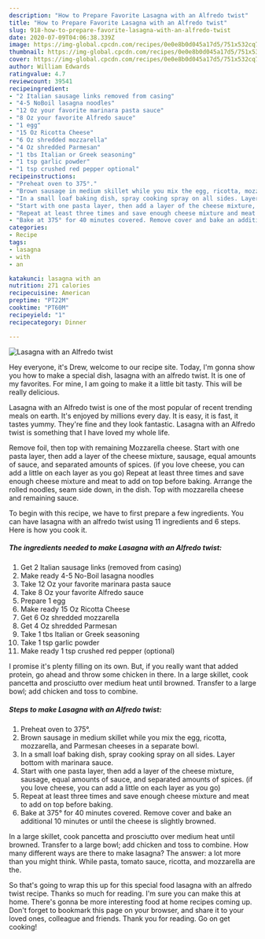 ```yaml
---
description: "How to Prepare Favorite Lasagna with an Alfredo twist"
title: "How to Prepare Favorite Lasagna with an Alfredo twist"
slug: 918-how-to-prepare-favorite-lasagna-with-an-alfredo-twist
date: 2020-07-09T04:06:38.339Z
image: https://img-global.cpcdn.com/recipes/0e0e8b0d045a17d5/751x532cq70/lasagna-with-an-alfredo-twist-recipe-main-photo.jpg
thumbnail: https://img-global.cpcdn.com/recipes/0e0e8b0d045a17d5/751x532cq70/lasagna-with-an-alfredo-twist-recipe-main-photo.jpg
cover: https://img-global.cpcdn.com/recipes/0e0e8b0d045a17d5/751x532cq70/lasagna-with-an-alfredo-twist-recipe-main-photo.jpg
author: William Edwards
ratingvalue: 4.7
reviewcount: 39541
recipeingredient:
- "2 Italian sausage links removed from casing"
- "4-5 NoBoil lasagna noodles"
- "12 Oz your favorite marinara pasta sauce"
- "8 Oz your favorite Alfredo sauce"
- "1 egg"
- "15 Oz Ricotta Cheese"
- "6 Oz shredded mozzarella"
- "4 Oz shredded Parmesan"
- "1 tbs Italian or Greek seasoning"
- "1 tsp garlic powder"
- "1 tsp crushed red pepper optional"
recipeinstructions:
- "Preheat oven to 375°."
- "Brown sausage in medium skillet while you mix the egg, ricotta, mozzarella, and Parmesan cheeses in a separate bowl."
- "In a small loaf baking dish, spray cooking spray on all sides. Layer bottom with marinara sauce."
- "Start with one pasta layer, then add a layer of the cheese mixture, sausage, equal amounts of sauce, and separated amounts of spices. (if you love cheese, you can add a little on each layer as you go)"
- "Repeat at least three times and save enough cheese mixture and meat to add on top before baking."
- "Bake at 375° for 40 minutes covered. Remove cover and bake an additional 10 minutes or until the cheese is slightly browned."
categories:
- Recipe
tags:
- lasagna
- with
- an

katakunci: lasagna with an 
nutrition: 271 calories
recipecuisine: American
preptime: "PT22M"
cooktime: "PT60M"
recipeyield: "1"
recipecategory: Dinner

---
```



![Lasagna with an Alfredo twist](https://img-global.cpcdn.com/recipes/0e0e8b0d045a17d5/751x532cq70/lasagna-with-an-alfredo-twist-recipe-main-photo.jpg)

Hey everyone, it's Drew, welcome to our recipe site. Today, I'm gonna show you how to make a special dish, lasagna with an alfredo twist. It is one of my favorites. For mine, I am going to make it a little bit tasty. This will be really delicious.

Lasagna with an Alfredo twist is one of the most popular of recent trending meals on earth. It's enjoyed by millions every day. It is easy, it is fast, it tastes yummy. They're fine and they look fantastic. Lasagna with an Alfredo twist is something that I have loved my whole life.

Remove foil, then top with remaining Mozzarella cheese. Start with one pasta layer, then add a layer of the cheese mixture, sausage, equal amounts of sauce, and separated amounts of spices. (if you love cheese, you can add a little on each layer as you go) Repeat at least three times and save enough cheese mixture and meat to add on top before baking. Arrange the rolled noodles, seam side down, in the dish. Top with mozzarella cheese and remaining sauce.


To begin with this recipe, we have to first prepare a few ingredients. You can have lasagna with an alfredo twist using 11 ingredients and 6 steps. Here is how you cook it.

<!--inarticleads1-->

##### The ingredients needed to make Lasagna with an Alfredo twist:

1. Get 2 Italian sausage links (removed from casing)
1. Make ready 4-5 No-Boil lasagna noodles
1. Take 12 Oz your favorite marinara pasta sauce
1. Take 8 Oz your favorite Alfredo sauce
1. Prepare 1 egg
1. Make ready 15 Oz Ricotta Cheese
1. Get 6 Oz shredded mozzarella
1. Get 4 Oz shredded Parmesan
1. Take 1 tbs Italian or Greek seasoning
1. Take 1 tsp garlic powder
1. Make ready 1 tsp crushed red pepper (optional)


I promise it&#39;s plenty filling on its own. But, if you really want that added protein, go ahead and throw some chicken in there. In a large skillet, cook pancetta and prosciutto over medium heat until browned. Transfer to a large bowl; add chicken and toss to combine. 

<!--inarticleads2-->

##### Steps to make Lasagna with an Alfredo twist:

1. Preheat oven to 375°.
1. Brown sausage in medium skillet while you mix the egg, ricotta, mozzarella, and Parmesan cheeses in a separate bowl.
1. In a small loaf baking dish, spray cooking spray on all sides. Layer bottom with marinara sauce.
1. Start with one pasta layer, then add a layer of the cheese mixture, sausage, equal amounts of sauce, and separated amounts of spices. (if you love cheese, you can add a little on each layer as you go)
1. Repeat at least three times and save enough cheese mixture and meat to add on top before baking.
1. Bake at 375° for 40 minutes covered. Remove cover and bake an additional 10 minutes or until the cheese is slightly browned.


In a large skillet, cook pancetta and prosciutto over medium heat until browned. Transfer to a large bowl; add chicken and toss to combine. How many different ways are there to make lasagna? The answer: a lot more than you might think. While pasta, tomato sauce, ricotta, and mozzarella are the. 

So that's going to wrap this up for this special food lasagna with an alfredo twist recipe. Thanks so much for reading. I'm sure you can make this at home. There's gonna be more interesting food at home recipes coming up. Don't forget to bookmark this page on your browser, and share it to your loved ones, colleague and friends. Thank you for reading. Go on get cooking!
